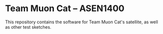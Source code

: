 # Team Muon Cat – ASEN1400
This repository contains the software for Team Muon Cat's satellite, as well as other test sketches.

